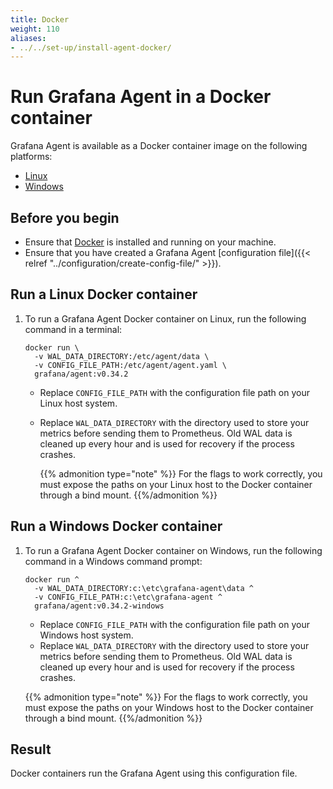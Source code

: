 ```yaml
---
title: Docker
weight: 110
aliases:
- ../../set-up/install-agent-docker/
---
```


# Run Grafana Agent in a Docker container

Grafana Agent is available as a Docker container image on the following platforms:

* [Linux][]
* [Windows][]

[Linux]: #run-a-linux-docker-container
[Windows]: #run-a-windows-docker-container

## Before you begin

 - Ensure that [Docker][] is installed and running on your machine.
 - Ensure that you have created a Grafana Agent [configuration file]({{< relref "../configuration/create-config-file/" >}}).

[Docker]: https://docker.io
## Run a Linux Docker container

1. To run a Grafana Agent Docker container on Linux, run the following command in a terminal:

   ```
   docker run \
     -v WAL_DATA_DIRECTORY:/etc/agent/data \
     -v CONFIG_FILE_PATH:/etc/agent/agent.yaml \
     grafana/agent:v0.34.2
   ```
   
   - Replace `CONFIG_FILE_PATH` with the configuration file path on your Linux host system.
   - Replace `WAL_DATA_DIRECTORY` with the directory used to store your metrics before sending them to Prometheus. Old WAL data is cleaned up every hour and is used for recovery if the process crashes.

     {{% admonition type="note" %}}
     For the flags to work correctly, you must expose the paths on your Linux host to the Docker container through a bind mount.
     {{%/admonition %}}

## Run a Windows Docker container

1. To run a Grafana Agent Docker container on Windows, run the following command in a Windows command prompt:

   ```
   docker run ^
     -v WAL_DATA_DIRECTORY:c:\etc\grafana-agent\data ^
     -v CONFIG_FILE_PATH:c:\etc\grafana-agent ^
     grafana/agent:v0.34.2-windows
   ```

   - Replace `CONFIG_FILE_PATH` with the configuration file path on your Windows host system.
   - Replace `WAL_DATA_DIRECTORY` with the directory used to store your metrics before sending them to Prometheus. Old WAL data is cleaned up every hour and is used for recovery if the process crashes.

   {{% admonition type="note" %}}
   For the flags to work correctly, you must expose the paths on your Windows host to the Docker container through a bind mount. 
   {{%/admonition %}}

## Result

Docker containers run the Grafana Agent using this configuration file.
